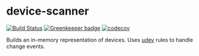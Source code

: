 # device-scanner

[![Build Status](https://travis-ci.org/intel-hpdd/device-scanner.svg?branch=master)](https://travis-ci.org/intel-hpdd/device-scanner)
[![Greenkeeper badge](https://badges.greenkeeper.io/intel-hpdd/device-scanner.svg)](https://greenkeeper.io/)
[![codecov](https://codecov.io/gh/intel-hpdd/device-scanner/branch/master/graph/badge.svg)](https://codecov.io/gh/intel-hpdd/device-scanner)

Builds an in-memory representation of devices. Uses [udev](http://www.reactivated.net/writing_udev_rules.html) rules to handle change events.
